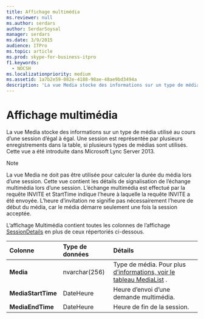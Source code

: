 ```yaml
---
title: Affichage multimédia
ms.reviewer: null
ms.author: serdars
author: SerdarSoysal
manager: serdars
ms.date: 3/9/2015
audience: ITPro
ms.topic: article
ms.prod: skype-for-business-itpro
f1.keywords:
  - NOCSH
ms.localizationpriority: medium
ms.assetid: 1a7b2e59-082e-4188-98ae-48ae9bd3494a
description: 'La vue Media stocke des informations sur un type de média utilisé au cours d’une session d’égal à égal. Une session est représentée par plusieurs enregistrements dans la table, si plusieurs types de médias sont utilisés. Cette vue a été introduite dans Microsoft Lync Server 2013.'
---
```


# <a name="media-view"></a>Affichage multimédia
 
La vue Media stocke des informations sur un type de média utilisé au cours d’une session d’égal à égal. Une session est représentée par plusieurs enregistrements dans la table, si plusieurs types de médias sont utilisés. Cette vue a été introduite dans Microsoft Lync Server 2013.
  
> [!NOTE]
> La vue Media ne doit pas être utilisée pour calculer la durée du média lors d’une session. Cette vue contient les détails de signalisation de l’échange multimédia lors d’une session. L’échange multimédia est effectué par la requête INVITE et StartTime indique l’heure à laquelle la requête INVITE a été envoyée. L’heure d’invitation ne signifie pas nécessairement l’heure de début du média, car le média démarre seulement une fois la session acceptée. 
  
L’affichage Multimédia contient toutes les colonnes de l’affichage [SessionDetails](sessiondetails-0.md) en plus de ceux répertoriés ci-dessous.
  
|**Colonne**|**Type de données**|**Détails**|
|:-----|:-----|:-----|
|**Media** <br/> |nvarchar(256)  <br/> |Type de média. Pour plus [d’informations, voir le tableau MediaList](medialist.md) . <br/> |
|**MediaStartTime** <br/> |DateHeure  <br/> |Heure d’envoi d’une demande multimédia.  <br/> |
|**MediaEndTime** <br/> |DateHeure  <br/> |Heure de fin de la session.  <br/> |
   

